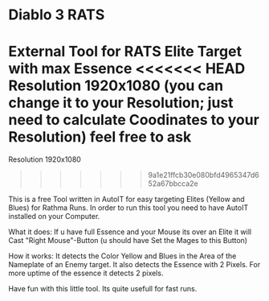 # Diablo 3 RATS
 External Tool for RATS Elite Target with max Essence
<<<<<<< HEAD
Resolution 1920x1080 (you can change it to your Resolution; just need to calculate Coodinates to your Resolution) feel free to ask
=======
 Resolution 1920x1080
>>>>>>> 9a1e21ffcb30e080bfd4965347d652a67bbcca2e

This is a free Tool written in AutoIT for easy targeting Elites (Yellow and Blues) for Rathma Runs.
In order to run this tool you need to have AutoIT installed on your Computer.

What it does:
If u have full Essence and your Mouse its over an Elite it will Cast "Right Mouse"-Button (u should have Set the Mages to this Button)

How it works:
It detects the Color Yellow and Blues in the Area of the Nameplate of an Enemy target. It also detects the Essence with 2 Pixels. For more uptime of the essence it detects 2 pixels.

Have fun with this little tool. Its quite usefull for fast runs.

